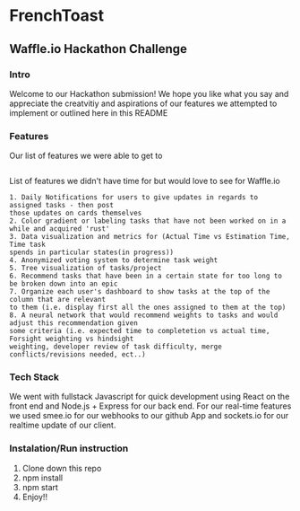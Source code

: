 # FrenchToast
## Waffle.io Hackathon Challenge

### Intro
Welcome to our Hackathon submission! We hope you like what you say and appreciate the creatvitiy and aspirations of our features we attempted to implement or outlined here in this README

### Features

Our list of features we were able to get to 

```

```

List of features we didn't have time for but would love to see for Waffle.io

```
1. Daily Notifications for users to give updates in regards to assigned tasks - then post
those updates on cards themselves
2. Color gradient or labeling tasks that have not been worked on in a while and acquired 'rust'
3. Data visualization and metrics for (Actual Time vs Estimation Time, Time task
spends in particular states(in progress))
4. Anonymized voting system to determine task weight 
5. Tree visualization of tasks/project
6. Recommend tasks that have been in a certain state for too long to be broken down into an epic
7. Organize each user's dashboard to show tasks at the top of the column that are relevant
to them (i.e. display first all the ones assigned to them at the top)
8. A neural network that would recommend weights to tasks and would adjust this recommendation given
some criteria (i.e. expected time to completetion vs actual time, Forsight weighting vs hindsight 
weighting, developer review of task difficulty, merge conflicts/revisions needed, ect..)
```

### Tech Stack

We went with fullstack Javascript for quick development using React on the front end and Node.js + Express for our back end. For our real-time features we used smee.io for our webhooks to our github App and sockets.io for our realtime update of our client.

### Instalation/Run instruction

1. Clone down this repo
2. npm install
3. npm start
4. Enjoy!!
